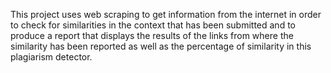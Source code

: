 This project uses web scraping to get information from the internet in order to check for similarities in the context that has been submitted and to produce a report that displays the results of the links from where the similarity has been reported as well as the percentage of similarity in this plagiarism detector.
